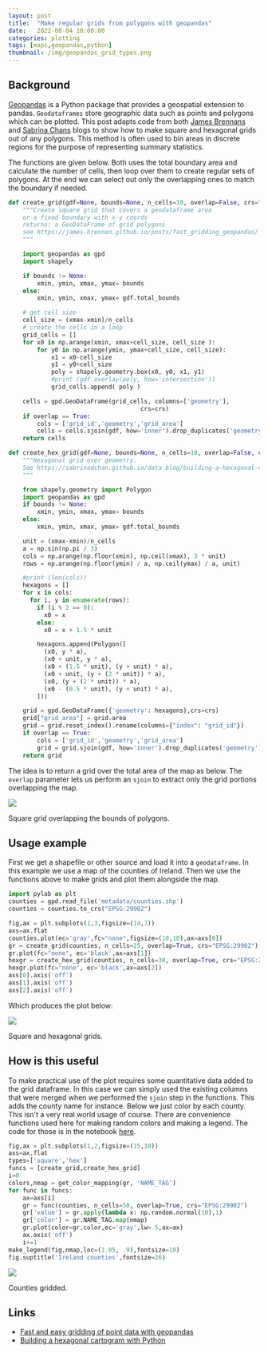 ```yaml
---
layout: post
title:  "Make regular grids from polygons with geopandas"
date:   2022-08-04 10:00:00
categories: plotting
tags: [maps,geopandas,python]
thumbnail: /img/geopandas_grid_types.png
---
```


## Background

[Geopandas](https://geopandas.readthedocs.io/) is a Python package that provides a geospatial extension to pandas. `Geodataframes` store geographic data such as points and polygons which can be plotted. This post adapts code from both [James Brennans](https://james-brennan.github.io) and [Sabrina Chans](https://sabrinadchan.github.io/) blogs to show how to make square and hexagonal grids out of any polygons. This method is often used to bin areas in discrete regions for the purpose of representing summary statistics.

The functions are given below. Both uses the total boundary area and calculate the number of cells, then loop over them to create regular sets of polygons. At the end we can select out only the overlapping ones to match the boundary if needed.

```python
def create_grid(gdf=None, bounds=None, n_cells=10, overlap=False, crs="EPSG:29902"):
    """Create square grid that covers a geodataframe area
    or a fixed boundary with x-y coords
    returns: a GeoDataFrame of grid polygons
    see https://james-brennan.github.io/posts/fast_gridding_geopandas/
    """

    import geopandas as gpd
    import shapely

    if bounds != None:
        xmin, ymin, xmax, ymax= bounds
    else:
        xmin, ymin, xmax, ymax= gdf.total_bounds

    # get cell size
    cell_size = (xmax-xmin)/n_cells
    # create the cells in a loop
    grid_cells = []
    for x0 in np.arange(xmin, xmax+cell_size, cell_size ):
        for y0 in np.arange(ymin, ymax+cell_size, cell_size):
            x1 = x0-cell_size
            y1 = y0+cell_size
            poly = shapely.geometry.box(x0, y0, x1, y1)
            #print (gdf.overlay(poly, how='intersection'))
            grid_cells.append( poly )

    cells = gpd.GeoDataFrame(grid_cells, columns=['geometry'],
                                     crs=crs)
    if overlap == True:
        cols = ['grid_id','geometry','grid_area']
        cells = cells.sjoin(gdf, how='inner').drop_duplicates('geometry')
    return cells

def create_hex_grid(gdf=None, bounds=None, n_cells=10, overlap=False, crs="EPSG:29902"):
    """Hexagonal grid over geometry.
    See https://sabrinadchan.github.io/data-blog/building-a-hexagonal-cartogram.html
    """

    from shapely.geometry import Polygon
    import geopandas as gpd
    if bounds != None:
        xmin, ymin, xmax, ymax= bounds
    else:
        xmin, ymin, xmax, ymax= gdf.total_bounds

    unit = (xmax-xmin)/n_cells
    a = np.sin(np.pi / 3)
    cols = np.arange(np.floor(xmin), np.ceil(xmax), 3 * unit)
    rows = np.arange(np.floor(ymin) / a, np.ceil(ymax) / a, unit)

    #print (len(cols))
    hexagons = []
    for x in cols:
      for i, y in enumerate(rows):
        if (i % 2 == 0):
          x0 = x
        else:
          x0 = x + 1.5 * unit

        hexagons.append(Polygon([
          (x0, y * a),
          (x0 + unit, y * a),
          (x0 + (1.5 * unit), (y + unit) * a),
          (x0 + unit, (y + (2 * unit)) * a),
          (x0, (y + (2 * unit)) * a),
          (x0 - (0.5 * unit), (y + unit) * a),
        ]))

    grid = gpd.GeoDataFrame({'geometry': hexagons},crs=crs)
    grid["grid_area"] = grid.area
    grid = grid.reset_index().rename(columns={"index": "grid_id"})
    if overlap == True:
        cols = ['grid_id','geometry','grid_area']
        grid = grid.sjoin(gdf, how='inner').drop_duplicates('geometry')
    return grid
```

The idea is to return a grid over the total area of the map as below. The `overlap` parameter lets us perform an `sjoin` to extract only the grid portions overlapping the map.

<div style="width: auto;">
 <img class="small-scaled" src="/img/geopandas_grid.png">
   <p class="caption">Square grid overlapping the bounds of polygons.</p>
</div>

## Usage example

First we get a shapefile or other source and load it into a `geodataframe`. In this example we use a map of the counties of Ireland. Then we use the functions above to make grids and plot them alongside the map.

```python
import pylab as plt
counties = gpd.read_file('metadata/counties.shp')
counties = counties.to_crs("EPSG:29902")

fig,ax = plt.subplots(1,3,figsize=(14,7))
axs=ax.flat
counties.plot(ec='gray',fc="none",figsize=(10,10),ax=axs[0])
gr = create_grid(counties, n_cells=25, overlap=True, crs="EPSG:29902")
gr.plot(fc="none", ec='black',ax=axs[1])
hexgr = create_hex_grid(counties, n_cells=30, overlap=True, crs="EPSG:29902")
hexgr.plot(fc="none", ec='black',ax=axs[2])
axs[0].axis('off')
axs[1].axis('off')
axs[2].axis('off')
```

Which produces the plot below:

<div style="width: auto;">
 <img class="scaled" src="/img/geopandas_grid_types.png">
   <p class="caption">Square and hexagonal grids.</p>
</div>

## How is this useful

To make practical use of the plot requires some quantitative data added to the grid dataframe. In this case we can simply used the existing columns that were merged when we performed the `sjoin` step in the functions. This adds the county name for instance. Below we just color by each county. This isn't a very real world usage of course. There are convenience functions used here for making random colors and making a legend. The code for those is in the notebook [here](https://github.com/dmnfarrell/teaching/blob/master/geo/gridding.ipynb).

```python
fig,ax = plt.subplots(1,2,figsize=(15,10))
axs=ax.flat
types=['square','hex']
funcs = [create_grid,create_hex_grid]
i=0
colors,nmap = get_color_mapping(gr, 'NAME_TAG')   
for func in funcs:    
    ax=axs[i]
    gr = func(counties, n_cells=50, overlap=True, crs="EPSG:29902")
    gr['value'] = gr.apply(lambda x: np.random.normal(10),1)
    gr['color'] = gr.NAME_TAG.map(nmap)
    gr.plot(color=gr.color,ec='gray',lw=.5,ax=ax)    
    ax.axis('off')
    i+=1
make_legend(fig,nmap,loc=(1.05, .9),fontsize=10)
fig.suptitle('Ireland counties',fontsize=26)
```

<div style="width: auto;">
 <img class="scaled" src="/img/geopandas_grids_counties.png">
   <p class="caption">Counties gridded.</p>
</div>


## Links

* [Fast and easy gridding of point data with geopandas](https://james-brennan.github.io/posts/fast_gridding_geopandas/)
* [Building a hexagonal cartogram with Python](https://sabrinadchan.github.io/data-blog/building-a-hexagonal-cartogram.html)
